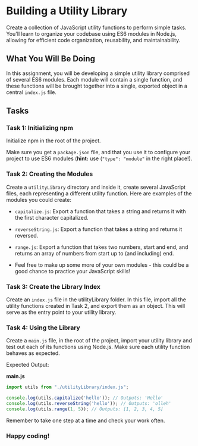 # Building a Utility Library

Create a collection of JavaScript utility functions to perform simple tasks. You'll learn to organize your codebase using ES6 modules in Node.js, allowing for efficient code organization, reusability, and maintainability.

## What You Will Be Doing

In this assignment, you will be developing a simple utility library comprised of several ES6 modules. Each module will contain a single function, and these functions will be brought together into a single, exported object in a central `index.js` file.

## Tasks

### Task 1: Initializing npm

Initialize npm in the root of the project.

Make sure you get a `package.json` file, and that you use it to configure your project to use ES6 modules (**hint:** use (`"type": "module"` in the right place!).

### Task 2: Creating the Modules

Create a `utilityLibrary` directory and inside it, create several JavaScript files, each representing a different utility function. Here are examples of the modules you could create:

- `capitalize.js`: Export a function that takes a string and returns it with the first character capitalized.

- `reverseString.js`: Export a function that takes a string and returns it reversed.

- `range.js`: Export a function that takes two numbers, start and end, and returns an array of numbers from start up to (and including) end.

- Feel free to make up some more of your own modules - this could be a good chance to practice your JavaScript skills!

### Task 3: Create the Library Index

Create an `index.js` file in the utilityLibrary folder. In this file, import all the utility functions created in Task 2, and export them as an object. This will serve as the entry point to your utility library.

### Task 4: Using the Library

Create a `main.js` file, in the root of the project, import your utility library and test out each of its functions using Node.js. Make sure each utility function behaves as expected.

Expected Output:

**main.js**
```js
import utils from "./utilityLibrary/index.js";

console.log(utils.capitalize('hello')); // Outputs: 'Hello'
console.log(utils.reverseString('hello')); // Outputs: 'olleh'
console.log(utils.range(1, 5)); // Outputs: [1, 2, 3, 4, 5]
```

Remember to take one step at a time and check your work often.

### Happy coding!